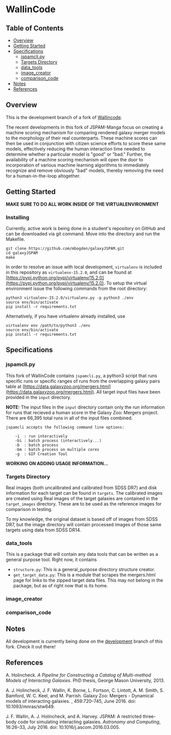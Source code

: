 # WallinCode

## Table of Contents
- [Overview](#overview)
- [Getting Started](#gettingstarted)
- [Specifications](#specifications)
    - [jspamcli.py](#jspamcli.py)
    - [Targets Directory](#targets)
    - [data_tools](#data_tools)
    - [image_creator](#image_creator)
    - [comparison_code](#comparison_code)
- [Notes](#notes)
- [References](#references)

## Overview<a id="overview">
This is the development branch of a fork of
[Wallincode](https://github.com/JSPAM-Manga/WallinCode).

The recent developments in this fork of JSPAM-Manga focus on creating a machine
scoring mechanism for comparing
rendered galaxy merger models to the morphology of their real counterparts.
These machine scores can then be used in conjunction with citizen science
efforts to score these same models, effectively reducing the human interaction
time needed to determine whether a particular model is "good" or "bad." Further,
the availability of a machine scoring mechanism will open the door to
incorporation of various machine learning algorithms to immediately recognize
and remove obviously "bad" models,
thereby removing the need for a human-in-the-loop altogether.

## Getting Started<a id="gettingstarted">

**MAKE SURE TO DO ALL WORK INSIDE OF THE VIRTUALENVIRONMENT**

### Installing

Currently, active work is being done in a student's repository on GitHub and can be downloaded via git command.   Move into the directory and run the Makefile.
```
git clone https://github.com/mbogden/galaxyJSPAM.git
cd galaxyJSPAM
make
```

In order to resolve an issue with local development, `virtualenv` is included
in this repository as `virtualenv-15.2.0`, and can be found at
[https://pypi.python.org/pypi/virtualenv/15.2.0](https://pypi.python.org/pypi/virtualenv/15.2.0).
To setup the virtual environment issue the following
commands from the root directory:
```
python3 virtualenv-15.2.0/virtualenv.py -p python3 ./env
source env/bin/activate
pip install -r requirements.txt
```

Alternatively, if you have virtualenv already installed, use
```
virtualenv env /path/to/python3 ./env
source env/bin/activate
pip install -r requirements.txt
```

## Specifications<a id="specifications">
### jspamcli.py<a id="jspamcli.py">
This fork of WallinCode contains `jspamcli.py`, a python3 script that runs
specific runs or specific ranges of runs from the overlapping galaxy pairs
table at
[https://data.galaxyzoo.org/mergers.html](https://data.galaxyzoo.org/mergers.html).
All target input files have been provided in the `input` directory.

**NOTE:** The input files in the `input` directory contain only the run
information for runs that recieved a human score in the Galaxy Zoo: Mergers
project. There are 66,395 total runs in all of the input files combined.

```
jspamcli accepts the following command line options:

    -i  : run interactively
    -bi : batch process (interactively...)
    -b  : batch process
    -bm : batch process on multiple cores
    -g  : GIF Creation Tool

```

**WORKING ON ADDING USAGE INFORMATION...**

### Targets Directory<a id="targets">
Real images (both uncalibrated and calibrated from SDSS DR7) and disk
information for each target can be found in `targets`. The calibrated images
are created using 
Real images of the target galaxies are contained in the `target_images`
directory. These are to be used as the reference images for comparison in
testing.

To my knowledge, the original dataset is based off of images from SDSS DR7, but
the image directory will contain processed images of those same targets using
data from SDSS DR14.


### data_tools<a id="data_tools">
This is a package that will contain any data tools that can be written as a
general purpose tool. Right now, it contains
- `structure.py`: This is a general_purpose directory structure creator.
- `get_target_data.py`: This is a module that scrapes the mergers.html page
for links to the zipped target data files. This may not belong in the package,
but as of right now that is its home.

### image_creator<a id="image_creator">

### comparison_code<a id="comparison_code">

## Notes<a id="notes">
All development is currently being done on the
[development](https://github.com/jacksonlanecole/WallinCode/tree/development)
branch of this fork. Check it out there!

## References<a id="references">
A. Holincheck. *A Pipeline for Constructing a Catalog of Multi-method Models
of Interacting Galaxies*. PhD thesis, George Mason University, 2013.

A. J. Holincheck, J. F. Wallin, K. Borne, L. Fortson, C. Lintott, A. M. Smith, S. Bamford, W. C. Keel, and M. Parrish. Galaxy Zoo: Mergers - Dynamical models of interacting galaxies. , 459:720–745, June 2016. doi: 10.1093/mnras/stw649.

J. F. Wallin, A. J. Holincheck, and A. Harvey. JSPAM: A restricted three-body code for simulating interacting galaxies. *Astronomy and Computing*, 16:26–33, July 2016. doi: 10.1016/j.ascom.2016.03.005.
